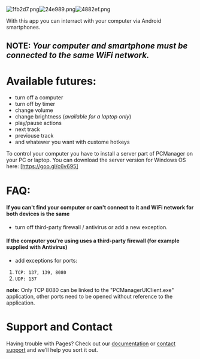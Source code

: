 <img src="http://photouploads.com/images/1fb2d7.png" alt="1fb2d7.png" border="0"><img src="http://photouploads.com/images/24e989.png" alt="24e989.png" border="0"><img src="http://photouploads.com/images/4882ef.png" alt="4882ef.png" border="0">

With this app you can interract with your computer via Android smartphones. 
## NOTE: _Your computer and smartphone must be connected to the same WiFi network._

# Available futures:
- turn off a computer
- turn off by timer
- change volume
- change brightness (_available for a laptop only_) 
- play/pause actions
- next track
- previouse track
- and whatewer you want with custome hotkeys

To control your computer you have to install a server part of PCManager on your PC or laptop. You can download the server version for Windows OS here: [https://goo.gl/c6v695]

# FAQ:
#### If you can't find your computer or can't connect to it and WiFi network for both devices is the same
- turn off third-party firewall / antivirus or add a new exception.

#### If the computer you're using uses a third-party firewall (for example supplied with Antivirus)
- add exceptions for ports:

1. `TCP: 137, 139, 8080`
2. `UDP: 137`

**note:** Only TCP 8080 can be linked to the "PCManagerUIClient.exe" application, other ports need to be opened without reference to the application.

# Support and Contact

Having trouble with Pages? Check out our [documentation](https://help.github.com/categories/github-pages-basics/) or [contact support](https://github.com/contact) and we’ll help you sort it out.
